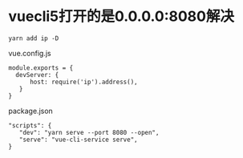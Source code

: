 # vuecli5打开的是0.0.0.0:8080解决

```
yarn add ip -D
```

vue.config.js
```
module.exports = {
  devServer: {
      host: require('ip').address(),
   }
}
```

package.json
```
"scripts": {
   "dev": "yarn serve --port 8080 --open",
   "serve": "vue-cli-service serve",
}
```
